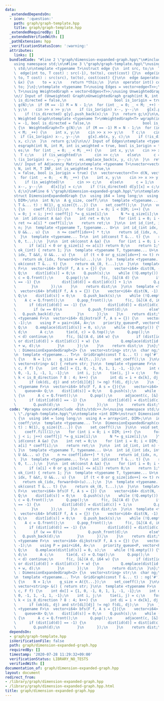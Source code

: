 ```yaml
---
data:
  _extendedDependsOn:
  - icon: ':question:'
    path: graph/graph-template.hpp
    title: graph/graph-template.hpp
  _extendedRequiredBy: []
  _extendedVerifiedWith: []
  _pathExtension: hpp
  _verificationStatusIcon: ':warning:'
  attributes:
    links: []
  bundledCode: "#line 2 \"graph/dimension-expanded-graph.hpp\"\n#include <bits/stdc++.h>\n\
    using namespace std;\n\n#line 3 \"graph/graph-template.hpp\"\nusing namespace\
    \ std;\n\ntemplate <typename T>\nstruct edge {\n  int src, to;\n  T cost;\n\n\
    \  edge(int to, T cost) : src(-1), to(to), cost(cost) {}\n  edge(int src, int\
    \ to, T cost) : src(src), to(to), cost(cost) {}\n\n  edge &operator=(const int\
    \ &x) {\n    to = x;\n    return *this;\n  }\n\n  operator int() const { return\
    \ to; }\n};\ntemplate <typename T>\nusing Edges = vector<edge<T>>;\ntemplate <typename\
    \ T>\nusing WeightedGraph = vector<Edges<T>>;\nusing UnweightedGraph = vector<vector<int>>;\n\
    \n// Input of (Unweighted) Graph\nUnweightedGraph graph(int N, int M = -1, bool\
    \ is_directed = false,\n                      bool is_1origin = true) {\n  UnweightedGraph\
    \ g(N);\n  if (M == -1) M = N - 1;\n  for (int _ = 0; _ < M; _++) {\n    int x,\
    \ y;\n    cin >> x >> y;\n    if (is_1origin) x--, y--;\n    g[x].push_back(y);\n\
    \    if (!is_directed) g[y].push_back(x);\n  }\n  return g;\n}\n\n// Input of\
    \ Weighted Graph\ntemplate <typename T>\nWeightedGraph<T> wgraph(int N, int M\
    \ = -1, bool is_directed = false,\n                        bool is_1origin = true)\
    \ {\n  WeightedGraph<T> g(N);\n  if (M == -1) M = N - 1;\n  for (int _ = 0; _\
    \ < M; _++) {\n    int x, y;\n    cin >> x >> y;\n    T c;\n    cin >> c;\n  \
    \  if (is_1origin) x--, y--;\n    g[x].eb(x, y, c);\n    if (!is_directed) g[y].eb(y,\
    \ x, c);\n  }\n  return g;\n}\n\n// Input of Edges\ntemplate <typename T>\nEdges<T>\
    \ esgraph(int N, int M, int is_weighted = true, bool is_1origin = true) {\n  Edges<T>\
    \ es;\n  for (int _ = 0; _ < M; _++) {\n    int x, y;\n    cin >> x >> y;\n  \
    \  T c;\n    if (is_weighted)\n      cin >> c;\n    else\n      c = 1;\n    if\
    \ (is_1origin) x--, y--;\n    es.emplace_back(x, y, c);\n  }\n  return es;\n}\n\
    \n// Input of Adjacency Matrix\ntemplate <typename T>\nvector<vector<T>> adjgraph(int\
    \ N, int M, T INF, int is_weighted = true,\n                           bool is_directed\
    \ = false, bool is_1origin = true) {\n  vector<vector<T>> d(N, vector<T>(N, INF));\n\
    \  for (int _ = 0; _ < M; _++) {\n    int x, y;\n    cin >> x >> y;\n    T c;\n\
    \    if (is_weighted)\n      cin >> c;\n    else\n      c = 1;\n    if (is_1origin)\
    \ x--, y--;\n    d[x][y] = c;\n    if (!is_directed) d[y][x] = c;\n  }\n  return\
    \ d;\n}\n#line 6 \"graph/dimension-expanded-graph.hpp\"\n\ntemplate <int DIM>\n\
    struct DimensionExpandedGraph {\n  using i64 = long long;\n  using A = array<int,\
    \ DIM>;\n\n  int N;\n  A g_size, coeff;\n\n  template <typename... T>\n  DimensionExpandedGraph(const\
    \ T &... t) : N(1), g_size({t...}) {\n    set_coeff();\n  }\n\n  void set_coeff()\
    \ {\n    coeff.fill(1);\n    for (int i = 0; i < DIM; i++) {\n      for (int j\
    \ = 0; j < i; j++) coeff[j] *= g_size[i];\n      N *= g_size[i];\n    }\n  }\n\
    \n  int id(const A &a) {\n    int ret = 0;\n    for (int i = 0; i < DIM; i++)\
    \ ret += a[i] * coeff[i];\n    return ret;\n  }\n\n  int id_(int, int n) { return\
    \ n; }\n  template <typename T, typename... U>\n  int id_(int idx, int n, T &&t,\
    \ U &&... u) {\n    n += coeff[idx++] * t;\n    return id_(idx, n, forward<U>(u)...);\n\
    \  }\n  template <typename... T>\n  int id(const T &... t) {\n    return id_(0,\
    \ 0, t...);\n  }\n\n  int ok(const A &a) {\n    for (int i = 0; i < DIM; i++)\n\
    \      if (a[i] < 0 or g_size[i] <= a[i]) return 0;\n    return 1;\n  }\n\n  int\
    \ ok_(int) { return 1; }\n  template <typename T, typename... U>\n  int ok_(int\
    \ idx, T &&t, U &&... u) {\n    if (t < 0 or g_size[idx++] <= t) return 0;\n \
    \   return ok_(idx, forward<U>(u)...);\n  }\n  template <typename... T>\n  int\
    \ ok(const T &... t) {\n    return ok_(0, t...);\n  }\n\n  template <typename\
    \ F>\n  vector<i64> bfs(F f, A s = {}) {\n    vector<i64> dist(N, -1);\n    queue<A>\
    \ Q;\n    dist[id(s)] = 0;\n    Q.push(s);\n    while (!Q.empty()) {\n      A\
    \ c = Q.front();\n      Q.pop();\n      f(c, [&](A d) {\n        if (dist[id(d)]\
    \ == -1) {\n          dist[id(d)] = dist[id(c)] + 1;\n          Q.push(d);\n \
    \       }\n      });\n    }\n    return dist;\n  }\n\n  template <typename F>\n\
    \  vector<i64> bfs01(F f, A s = {}) {\n    vector<i64> dist(N, -1);\n    deque<A>\
    \ Q;\n    dist[id(s)] = 0;\n    Q.push_back(s);\n    while (!Q.empty()) {\n  \
    \    A c = Q.front();\n      Q.pop_front();\n      f(c, [&](A d, i64 w) {\n  \
    \      if (dist[id(d)] == -1) {\n          dist[id(d)] = dist[id(c)] + w;\n  \
    \        if (w == 0)\n            Q.push_front(d);\n          else\n         \
    \   Q.push_back(d);\n        }\n      });\n    }\n    return dist;\n  }\n\n  template\
    \ <typename F>\n  vector<i64> dijkstra(F f, A s = {}) {\n    vector<i64> dist(N,\
    \ -1);\n    using P = pair<i64, A>;\n    priority_queue<P, vector<P>, greater<P>>\
    \ Q;\n    Q.emplace(dist[id(s)] = 0, s);\n    while (!Q.empty()) {\n      i64\
    \ d;\n      A c;\n      tie(d, c) = Q.top();\n      Q.pop();\n      if (dist[id(c)]\
    \ < d) continue;\n      f(c, [&](A d, i64 w) {\n        if (dist[id(d)] == -1\
    \ or dist[id(d)] > dist[id(c)] + w) {\n          Q.emplace(dist[id(d)] = dist[id(c)]\
    \ + w, d);\n        }\n      });\n    }\n    return dist;\n  }\n};\n\nstruct GridGraph\
    \ : DimensionExpandedGraph<2> {\n  vector<string> str;\n  char ng;\n  int is_8_direction;\n\
    \n  template <typename... T>\n  GridGraph(const T &... t) : ng('#'), is_8_direction(false)\
    \ {\n    N = 1;\n    g_size = A({t...});\n    set_coeff();\n  }\n\n  operator\
    \ vector<string> &() { return str; }\n\n  template <typename F>\n  void adjacent(pair<int,int>\
    \ c, F f) {\n    int dx[] = {1, 0, -1, 0, 1, 1, -1, -1};\n    int dy[] = {0, 1,\
    \ 0, -1, 1, -1, 1, -1};\n    int i, j;\n    tie(i, j) = c;\n    for (int k = 0;\
    \ k < is_8_direction ? 8 : 4; k++) {\n      int di = i + dx[k], dj = dy[k];\n\
    \      if (ok(di, dj) and str[di][dj] != ng) f(di, dj);\n    }\n  }\n\n  template\
    \ <typename F>\n  vector<i64> bfs(F f, A s = {}){\n    vector<i64> dist(N, -1);\n\
    \    queue<A> Q;\n    dist[id(s)] = 0;\n    Q.push(s);\n    while (!Q.empty())\
    \ {\n      A c = Q.front();\n      Q.pop();\n      adjacent(c, [&](A d) {\n  \
    \      if (dist[id(d)] == -1) {\n          dist[id(d)] = dist[id(c)] + 1;\n  \
    \        Q.push(d);\n        }\n      });\n    }\n    return dist;\n  }\n};\n"
  code: "#pragma once\n#include <bits/stdc++.h>\nusing namespace std;\n\n#include\
    \ \"./graph-template.hpp\"\n\ntemplate <int DIM>\nstruct DimensionExpandedGraph\
    \ {\n  using i64 = long long;\n  using A = array<int, DIM>;\n\n  int N;\n  A g_size,\
    \ coeff;\n\n  template <typename... T>\n  DimensionExpandedGraph(const T &...\
    \ t) : N(1), g_size({t...}) {\n    set_coeff();\n  }\n\n  void set_coeff() {\n\
    \    coeff.fill(1);\n    for (int i = 0; i < DIM; i++) {\n      for (int j = 0;\
    \ j < i; j++) coeff[j] *= g_size[i];\n      N *= g_size[i];\n    }\n  }\n\n  int\
    \ id(const A &a) {\n    int ret = 0;\n    for (int i = 0; i < DIM; i++) ret +=\
    \ a[i] * coeff[i];\n    return ret;\n  }\n\n  int id_(int, int n) { return n;\
    \ }\n  template <typename T, typename... U>\n  int id_(int idx, int n, T &&t,\
    \ U &&... u) {\n    n += coeff[idx++] * t;\n    return id_(idx, n, forward<U>(u)...);\n\
    \  }\n  template <typename... T>\n  int id(const T &... t) {\n    return id_(0,\
    \ 0, t...);\n  }\n\n  int ok(const A &a) {\n    for (int i = 0; i < DIM; i++)\n\
    \      if (a[i] < 0 or g_size[i] <= a[i]) return 0;\n    return 1;\n  }\n\n  int\
    \ ok_(int) { return 1; }\n  template <typename T, typename... U>\n  int ok_(int\
    \ idx, T &&t, U &&... u) {\n    if (t < 0 or g_size[idx++] <= t) return 0;\n \
    \   return ok_(idx, forward<U>(u)...);\n  }\n  template <typename... T>\n  int\
    \ ok(const T &... t) {\n    return ok_(0, t...);\n  }\n\n  template <typename\
    \ F>\n  vector<i64> bfs(F f, A s = {}) {\n    vector<i64> dist(N, -1);\n    queue<A>\
    \ Q;\n    dist[id(s)] = 0;\n    Q.push(s);\n    while (!Q.empty()) {\n      A\
    \ c = Q.front();\n      Q.pop();\n      f(c, [&](A d) {\n        if (dist[id(d)]\
    \ == -1) {\n          dist[id(d)] = dist[id(c)] + 1;\n          Q.push(d);\n \
    \       }\n      });\n    }\n    return dist;\n  }\n\n  template <typename F>\n\
    \  vector<i64> bfs01(F f, A s = {}) {\n    vector<i64> dist(N, -1);\n    deque<A>\
    \ Q;\n    dist[id(s)] = 0;\n    Q.push_back(s);\n    while (!Q.empty()) {\n  \
    \    A c = Q.front();\n      Q.pop_front();\n      f(c, [&](A d, i64 w) {\n  \
    \      if (dist[id(d)] == -1) {\n          dist[id(d)] = dist[id(c)] + w;\n  \
    \        if (w == 0)\n            Q.push_front(d);\n          else\n         \
    \   Q.push_back(d);\n        }\n      });\n    }\n    return dist;\n  }\n\n  template\
    \ <typename F>\n  vector<i64> dijkstra(F f, A s = {}) {\n    vector<i64> dist(N,\
    \ -1);\n    using P = pair<i64, A>;\n    priority_queue<P, vector<P>, greater<P>>\
    \ Q;\n    Q.emplace(dist[id(s)] = 0, s);\n    while (!Q.empty()) {\n      i64\
    \ d;\n      A c;\n      tie(d, c) = Q.top();\n      Q.pop();\n      if (dist[id(c)]\
    \ < d) continue;\n      f(c, [&](A d, i64 w) {\n        if (dist[id(d)] == -1\
    \ or dist[id(d)] > dist[id(c)] + w) {\n          Q.emplace(dist[id(d)] = dist[id(c)]\
    \ + w, d);\n        }\n      });\n    }\n    return dist;\n  }\n};\n\nstruct GridGraph\
    \ : DimensionExpandedGraph<2> {\n  vector<string> str;\n  char ng;\n  int is_8_direction;\n\
    \n  template <typename... T>\n  GridGraph(const T &... t) : ng('#'), is_8_direction(false)\
    \ {\n    N = 1;\n    g_size = A({t...});\n    set_coeff();\n  }\n\n  operator\
    \ vector<string> &() { return str; }\n\n  template <typename F>\n  void adjacent(pair<int,int>\
    \ c, F f) {\n    int dx[] = {1, 0, -1, 0, 1, 1, -1, -1};\n    int dy[] = {0, 1,\
    \ 0, -1, 1, -1, 1, -1};\n    int i, j;\n    tie(i, j) = c;\n    for (int k = 0;\
    \ k < is_8_direction ? 8 : 4; k++) {\n      int di = i + dx[k], dj = dy[k];\n\
    \      if (ok(di, dj) and str[di][dj] != ng) f(di, dj);\n    }\n  }\n\n  template\
    \ <typename F>\n  vector<i64> bfs(F f, A s = {}){\n    vector<i64> dist(N, -1);\n\
    \    queue<A> Q;\n    dist[id(s)] = 0;\n    Q.push(s);\n    while (!Q.empty())\
    \ {\n      A c = Q.front();\n      Q.pop();\n      adjacent(c, [&](A d) {\n  \
    \      if (dist[id(d)] == -1) {\n          dist[id(d)] = dist[id(c)] + 1;\n  \
    \        Q.push(d);\n        }\n      });\n    }\n    return dist;\n  }\n};"
  dependsOn:
  - graph/graph-template.hpp
  isVerificationFile: false
  path: graph/dimension-expanded-graph.hpp
  requiredBy: []
  timestamp: '2020-07-28 11:29:32+09:00'
  verificationStatus: LIBRARY_NO_TESTS
  verifiedWith: []
documentation_of: graph/dimension-expanded-graph.hpp
layout: document
redirect_from:
- /library/graph/dimension-expanded-graph.hpp
- /library/graph/dimension-expanded-graph.hpp.html
title: graph/dimension-expanded-graph.hpp
---
```

